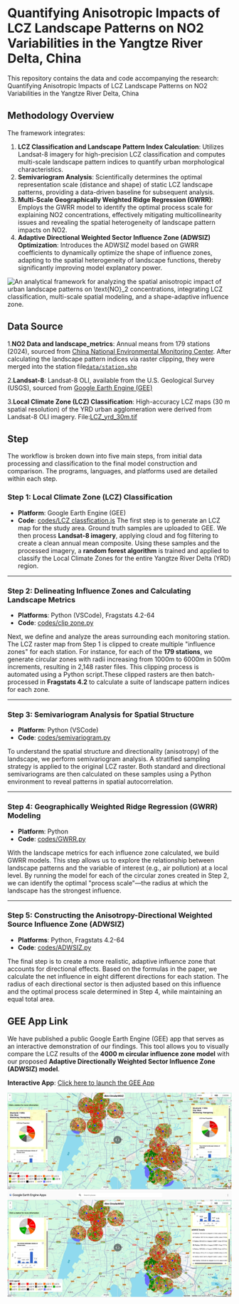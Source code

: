 # Quantifying Anisotropic Impacts of LCZ Landscape Patterns on NO2 Variabilities in the Yangtze River Delta, China

This repository contains the data and code accompanying the research: Quantifying Anisotropic Impacts of LCZ Landscape Patterns on NO2 Variabilities in the Yangtze River Delta, China
##
## Methodology Overview
The framework integrates:

1. **LCZ Classification and Landscape Pattern Index Calculation**: Utilizes Landsat-8 imagery for high-precision LCZ classification and computes multi-scale landscape pattern indices to quantify urban morphological characteristics.
2. **Semivariogram Analysis**: Scientifically determines the optimal representation scale (distance and shape) of static LCZ landscape patterns, providing a data-driven baseline for subsequent analysis.
3. **Multi-Scale Geographically Weighted Ridge Regression (GWRR)**: Employs the GWRR model to identify the optimal process scale for explaining NO2 concentrations, effectively mitigating multicollinearity issues and revealing the spatial heterogeneity of landscape pattern impacts on NO2.
4. **Adaptive Directional Weighted Sector Influence Zone (ADWSIZ) Optimization**: Introduces the ADWSIZ model based on GWRR coefficients to dynamically optimize the shape of influence zones, adapting to the spatial heterogeneity of landscape functions, thereby significantly improving model explanatory power.

![An analytical framework for analyzing the spatial anisotropic impact of urban landscape patterns on $\text{NO}_2$ 
  concentrations, integrating LCZ classification, multi-scale spatial modeling, and a shape-adaptive influence zone.](images/flow.png)


## Data Source
1.**NO2 Data and landscape_metrics**: Annual means from 179 stations (2024), sourced from [China National Environmental Monitoring Center]((https://www.cnemc.cn)). After calculating the landscape pattern indices via raster clipping, they were merged into the station file[`data/station.shp`](datass/station.shp)

2.**Landsat-8**:  Landsat-8 OLI, available from the U.S. Geological Survey (USGS), sourced from [Google Earth Engine (GEE)](https://developers.google.com/earth-engine/datasets/catalog/LANDSAT_LC08_C02_T1_L2)

3.**Local Climate Zone (LCZ) Classification**: High-accuracy LCZ maps (30 m spatial resolution) of the YRD urban agglomeration were derived from Landsat-8 OLI imagery. File:[LCZ_yrd_30m.tif](https://drive.google.com/file/d/11588PKhp9D6a_Wma4iC9Tq2nytvb13We/view?usp=sharing)

  
## Step
The workflow is broken down into five main steps, from initial data processing and classification to the final model construction and comparison. The programs, languages, and platforms used are detailed within each step.

### Step 1: Local Climate Zone (LCZ) Classification
* **Platform**: Google Earth Engine (GEE)
* **Code**: [codes/LCZ classfication.js](codes/LCZclassfication.js)
The first step is to generate an LCZ map for the study area. Ground truth samples are uploaded to GEE. We then process **Landsat-8 imagery**, applying cloud and fog filtering to create a clean annual mean composite. Using these samples and the processed imagery, a **random forest algorithm** is trained and applied to classify the Local Climate Zones for the entire Yangtze River Delta (YRD) region.


---

### Step 2: Delineating Influence Zones and Calculating Landscape Metrics
* **Platforms**: Python (VSCode), Fragstats 4.2-64
* **Code**: [codes/clip zone.py](codes/clipzone.py)

Next, we define and analyze the areas surrounding each monitoring station. The LCZ raster map from Step 1 is clipped to create multiple "influence zones" for each station. For instance, for each of the **179 stations**, we generate circular zones with radii increasing from 1000m to 6000m in 500m increments, resulting in 2,148 raster files. This clipping process is automated using a Python script.These clipped rasters are then batch-processed in **Fragstats 4.2** to calculate a suite of landscape pattern indices for each zone.


---

### Step 3: Semivariogram Analysis for Spatial Structure
* **Platform**: Python (VSCode)
* **Code**: [codes/semivariogram.py](codes/semivariogram.py)

To understand the spatial structure and directionality (anisotropy) of the landscape, we perform semivariogram analysis. A stratified sampling strategy is applied to the original LCZ raster. Both standard and directional semivariograms are then calculated on these samples using a Python environment to reveal patterns in spatial autocorrelation.



---

### Step 4: Geographically Weighted Ridge Regression (GWRR) Modeling
* **Platform**: Python
* **Code**: [codes/GWRR.py](codes/GWRR.py)

With the landscape metrics for each influence zone calculated, we build GWRR models. This step allows us to explore the relationship between landscape patterns and the variable of interest (e.g., air pollution) at a local level. By running the model for each of the circular zones created in Step 2, we can identify the optimal "process scale"—the radius at which the landscape has the strongest influence.


---

### Step 5: Constructing the Anisotropy-Directional Weighted Source Influence Zone (ADWSIZ)
* **Platforms**: Python, Fragstats 4.2-64
* **Code**: [codes/ADWSIZ.py](codes/ADWSIZ.py)

The final step is to create a more realistic, adaptive influence zone that accounts for directional effects. Based on the formulas in the paper, we calculate the net influence in eight different directions for each station. The radius of each directional sector is then adjusted based on this influence and the optimal process scale determined in Step 4, while maintaining an equal total area.






## GEE App Link

We have published a public Google Earth Engine (GEE) app that serves as an interactive demonstration of our findings. This tool allows you to visually compare the LCZ results of the **4000 m circular influence zone model** with our proposed **Adaptive Directionally Weighted Sector Influence Zone (ADWSIZ) model**. 

**Interactive App**: [Click here to launch the GEE App](https://ee-l2892786691.projects.earthengine.app/view/adwsiz-vs-circle)

![images/result1.png](images/result1.png)
![images/result2.png](images/result2.png)
